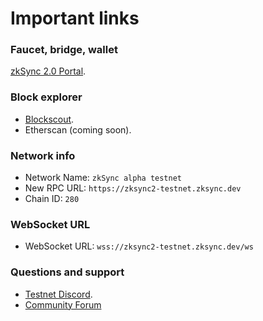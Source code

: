 # Important links

### Faucet, bridge, wallet

[zkSync 2.0 Portal](https://portal.zksync.io).

### Block explorer

- [Blockscout](https://zksync2-testnet.zkscan.io).
- Etherscan (coming soon).

### Network info

- Network Name: `zkSync alpha testnet`
- New RPC URL: `https://zksync2-testnet.zksync.dev`
- Chain ID: `280`

### WebSocket URL

- WebSocket URL: `wss://zksync2-testnet.zksync.dev/ws`

### Questions and support

- [Testnet Discord](https://discord.com/invite/t6RrNAu7).
- [Community Forum](https://community.zksync.io/)
